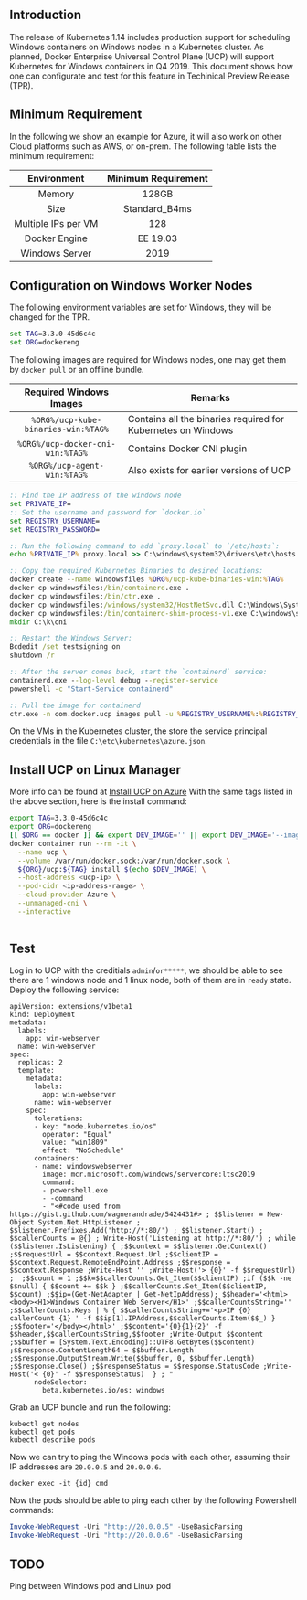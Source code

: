 ## Introduction

The release of Kubernetes 1.14 includes production support for scheduling Windows containers on Windows nodes in a Kubernetes cluster.  As planned, Docker Enterprise
Universal Control Plane (UCP) will support Kubernetes for Windows containers in Q4 2019.  This document shows how one can configurate and test for this feature in Techinical Preview Release (TPR).

## Minimum Requirement
In the following we show an example for Azure, it will also work on other Cloud platforms such as AWS, or on-prem.  The following table lists the minimum requirement:

| Environment |  Minimum Requirement | 
| :-------------:| :-------------: |
| Memory     |  128GB |
| Size      | Standard_B4ms      |   
| Multiple IPs per VM |  128     |  
| Docker Engine | EE 19.03 |
| Windows Server | 2019 |

## Configuration on Windows Worker Nodes

The following environment variables are set for Windows, they will be changed for the TPR.

```cmd
set TAG=3.3.0-45d6c4c
set ORG=dockereng
```

The following images are required for Windows nodes, one may get them by `docker pull` or an offline bundle.

| Required Windows Images | Remarks |
| :-------------:| -------------  |
| `%ORG%/ucp-kube-binaries-win:%TAG%` | Contains all the binaries required for Kubernetes on Windows |
| `%ORG%/ucp-docker-cni-win:%TAG%` | Contains Docker CNI plugin | 
| `%ORG%/ucp-agent-win:%TAG%` | Also exists for earlier versions of UCP |

```cmd
:: Find the IP address of the windows node
set PRIVATE_IP=
:: Set the username and password for `docker.io`
set REGISTRY_USERNAME=
set REGISTRY_PASSWORD=
```

```cmd
:: Run the following command to add `proxy.local` to `/etc/hosts`:
echo %PRIVATE_IP% proxy.local >> C:\windows\system32\drivers\etc\hosts

:: Copy the required Kubernetes Binaries to desired locations:
docker create --name windowsfiles %ORG%/ucp-kube-binaries-win:%TAG%
docker cp windowsfiles:/bin/containerd.exe .
docker cp windowsfiles:/bin/ctr.exe .
docker cp windowsfiles:/windows/system32/HostNetSvc.dll C:\Windows\System32\
docker cp windowsfiles:/bin/containerd-shim-process-v1.exe C:\windows\system32\
mkdir C:\k\cni

:: Restart the Windows Server:
Bcdedit /set testsigning on
shutdown /r

:: After the server comes back, start the `containerd` service:
containerd.exe --log-level debug --register-service
powershell -c "Start-Service containerd"

:: Pull the image for containerd
ctr.exe -n com.docker.ucp images pull -u %REGISTRY_USERNAME%:%REGISTRY_PASSWORD% docker.io/%ORG%/ucp-kube-binaries-win:%TAG%
```

On the VMs in the Kubernetes cluster, the store the service principal credentials in the file `C:\etc\kubernetes\azure.json`. 

## Install UCP on Linux Manager
More info can be found at [Install UCP on Azure](https://docs.docker.com/ee/ucp/admin/install/install-on-azure/)
With the same tags listed in the above section, here is the install command:

```bash
export TAG=3.3.0-45d6c4c
export ORG=dockereng
[[ $ORG == docker ]] && export DEV_IMAGE='' || export DEV_IMAGE='--image-version dev:'
docker container run --rm -it \
  --name ucp \
  --volume /var/run/docker.sock:/var/run/docker.sock \
  ${ORG}/ucp:${TAG} install $(echo $DEV_IMAGE) \
  --host-address <ucp-ip> \
  --pod-cidr <ip-address-range> \
  --cloud-provider Azure \
  --unmanaged-cni \
  --interactive
  
```

## Test
Log in to UCP with the creditials `admin`/`or*****`, we should be able to see there are 1 windows node and 1 linux node, both of them are in `ready` state.
Deploy the following service:

```
apiVersion: extensions/v1beta1
kind: Deployment
metadata:
  labels:
    app: win-webserver
  name: win-webserver
spec:
  replicas: 2
  template:
    metadata:
      labels:
        app: win-webserver
      name: win-webserver
    spec:
      tolerations:
      - key: "node.kubernetes.io/os"
        operator: "Equal"
        value: "win1809"
        effect: "NoSchedule"
      containers:
      - name: windowswebserver
        image: mcr.microsoft.com/windows/servercore:ltsc2019
        command:
        - powershell.exe
        - -command
        - "<#code used from https://gist.github.com/wagnerandrade/5424431#> ; $$listener = New-Object System.Net.HttpListener ; $$listener.Prefixes.Add('http://*:80/') ; $$listener.Start() ; $$callerCounts = @{} ; Write-Host('Listening at http://*:80/') ; while ($$listener.IsListening) { ;$$context = $$listener.GetContext() ;$$requestUrl = $$context.Request.Url ;$$clientIP = $$context.Request.RemoteEndPoint.Address ;$$response = $$context.Response ;Write-Host '' ;Write-Host('> {0}' -f $$requestUrl) ;  ;$$count = 1 ;$$k=$$callerCounts.Get_Item($$clientIP) ;if ($$k -ne $$null) { $$count += $$k } ;$$callerCounts.Set_Item($$clientIP, $$count) ;$$ip=(Get-NetAdapter | Get-NetIpAddress); $$header='<html><body><H1>Windows Container Web Server</H1>' ;$$callerCountsString='' ;$$callerCounts.Keys | % { $$callerCountsString+='<p>IP {0} callerCount {1} ' -f $$ip[1].IPAddress,$$callerCounts.Item($$_) } ;$$footer='</body></html>' ;$$content='{0}{1}{2}' -f $$header,$$callerCountsString,$$footer ;Write-Output $$content ;$$buffer = [System.Text.Encoding]::UTF8.GetBytes($$content) ;$$response.ContentLength64 = $$buffer.Length ;$$response.OutputStream.Write($$buffer, 0, $$buffer.Length) ;$$response.Close() ;$$responseStatus = $$response.StatusCode ;Write-Host('< {0}' -f $$responseStatus)  } ; "
      nodeSelector:
        beta.kubernetes.io/os: windows
```

Grab an UCP bundle and run the following: 

```
kubectl get nodes
kubectl get pods
kubectl describe pods
```

Now we can try to ping the Windows pods with each other, assuming their IP addresses are `20.0.0.5` and `20.0.0.6`.

```
docker exec -it {id} cmd
```

Now the pods should be able to ping each other by the following Powershell commands:


```powershell
Invoke-WebRequest -Uri "http://20.0.0.5" -UseBasicParsing
Invoke-WebRequest -Uri "http://20.0.0.6" -UseBasicParsing

```

## TODO
Ping between Windows pod and Linux pod
